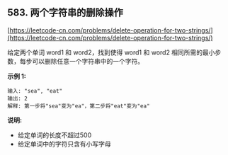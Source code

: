 **583. 两个字符串的删除操作**  
---
[https://leetcode-cn.com/problems/delete-operation-for-two-strings/](https://leetcode-cn.com/problems/delete-operation-for-two-strings/)  

给定两个单词 word1 和 word2，找到使得 word1 和 word2 相同所需的最小步数，每步可以删除任意一个字符串中的一个字符。

**示例 1:**  

```
输入: "sea", "eat"
输出: 2
解释: 第一步将"sea"变为"ea"，第二步将"eat"变为"ea"
```  

**说明:**  

* 给定单词的长度不超过500  
* 给定单词中的字符只含有小写字母  

